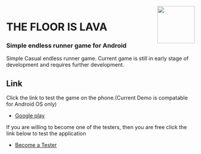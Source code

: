 <img src ="https://i.imgur.com/eNbZU7k.png" align=right width=100>
<h1 align=left>THE FLOOR IS LAVA</h1>
<h3 align =left> Simple endless runner game for Android</h3>

<p> Simple Casual endless runner game. Current game is still in early stage of development and requires further development. </p>


## Link

<p>
Click the link to test the game on the phone.(Current Demo is compatable for Android OS only)
</p>
 
- [Google play](https://play.google.com/store/apps/details?id=com.game.floorlava)

<p>
If you are willing to become one of the testers, then you are free click the link below to test the application 
 </p>
 
 - [Become a Tester](https://play.google.com/apps/testing/com.game.floorlava)
